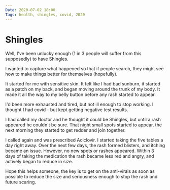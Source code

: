 ```yaml
---
Date: 2020-07-02 18:00
Tags: health, shingles, covid, 2020
---
```


# Shingles

Well, I've been unlucky enough (1 in 3 people will suffer from this supposedly) to have Shingles.

I wanted to capture what happened so that if people search, they might see how to make things better for themselves (hopefully).

It started for me with sensitive skin. It felt like I had bad sunburn, it started as a patch on my back, and began moving around the trunk of my body. It made it all the way to my belly button before any rash started to appear.

I'd been more exhausted and tired, but not ill enough to stop working. I thought I had covid - but kept getting negative test results.

I had called my doctor and he thought it could be Shingles, but until a rash appeared he couldn't be sure. That night small spots started to appear, the next morning they started to get redder and join together.

I called again and was prescribed Aciclovir. I started taking the five tables a day right away. Over the next few days, the rash formed blisters, and itching became an issue. However, no new spots or rashes appeared. Within 3 days of taking the medication the rash became less red and angry, and actively began to reduce in size.

Hope this helps someone, the key is to get on the anti-virals as soon as possible to reduce the size and seriousness enough to stop the rash and future scaring.